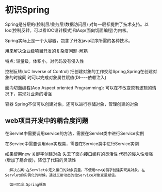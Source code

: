 # 初识Spring
 Spring是分层的(控制层/业务层/数据访问层) 对每一层都提供了技术支持。以Ioc(控制反转，可以看IOC设计模式)和Aop(面向切面编程)为内核。

 Spring实际上是一个大容器，包含了开发java程序所需的各种技术。


 用来解决企业级项目开发的复杂度问题-解耦

 特点:
   轻量级，体积小，对代码没有侵入性
   
   控制反转(IoC  Inverse  of Control) 把创建对象的工作交给Spring,Spring在创建对象的时候同
   时可以完成对象属性赋值(DI----依赖注入)

   面向切面编程(Aop Aspect oriented Programming): 可以在不改变原有逻辑的情况下，实现对业务的增强

   容器 Spring不仅可以创建对象，还可以进行存储对象，管理创建的对象
 ## web项目开发中的耦合度问题

  在Servlet中需要调用service的方法，需要在Servlet类中进行Service实例

  在Service中需要调用dao实现类，需要在Service类中进行Service实例

   如果使用new 关键字创建对象
      失去了面向接口编程的灵活性
      代码的侵入性增强(增加了耦合度)，降低了代码的灵活性

      解决方案:在Servlet中定义接口的对象变量，不使用new关键字创建实现类对象，在Servlet的实例化的时候，通过反射动态的给Service对象变量赋值。

      如何实现:Spring框架
